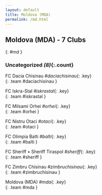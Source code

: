 ```yaml
---
layout: default
title: Moldova (MDA)
permalink: /md.html
---
```



## Moldova (MDA) - 7 Clubs
{: #md }









### Uncategorized _(8)_{:.count}


FC Dacia Chisinau   _#daciachisinau_{: .key} <br>
{: .team #daciachisinau }

FC Iskra-Stal   _#iskrastal_{: .key} <br>
{: .team #iskrastal }

FC Milsami Orhei   _#orhei_{: .key} <br>
{: .team #orhei }

FC Nistru Otaci   _#otaci_{: .key} <br>
{: .team #otaci }

FC Olimpia Balti   _#balti_{: .key} <br>
{: .team #balti }

FC Sheriff • Sheriff Tiraspol   _#sheriff_{: .key} <br>
{: .team #sheriff }

FC Zimbru Chisinau   _#zimbruchisinau_{: .key} <br>
{: .team #zimbruchisinau }

Moldova  (MDA)  _#mda_{: .key} <br>
{: .team #mda }


 
